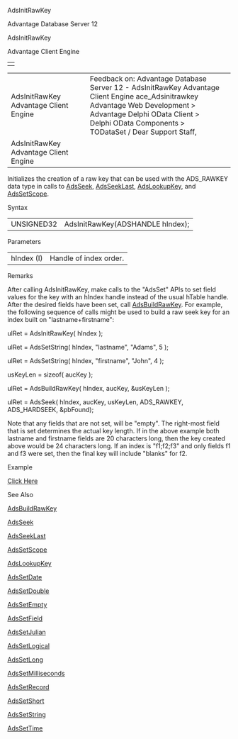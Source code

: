 AdsInitRawKey




Advantage Database Server 12  

AdsInitRawKey

Advantage Client Engine

|  |
| --- |
|  |

|  |  |  |  |  |
| --- | --- | --- | --- | --- |
| AdsInitRawKey  Advantage Client Engine |  |  | Feedback on: Advantage Database Server 12 - AdsInitRawKey Advantage Client Engine ace\_Adsinitrawkey Advantage Web Development > Advantage Delphi OData Client > Delphi OData Components > TODataSet / Dear Support Staff, |  |
| AdsInitRawKey  Advantage Client Engine |  |  |  |  |

Initializes the creation of a raw key that can be used with the ADS\_RAWKEY data type in calls to [AdsSeek](ace_adsseek.htm), [AdsSeekLast](ace_adsseeklast.htm), [AdsLookupKey](ace_adslookupkey.htm), and [AdsSetScope](ace_adssetscope.htm).

Syntax

|  |  |
| --- | --- |
| UNSIGNED32 | AdsInitRawKey(ADSHANDLE hIndex); |

Parameters

|  |  |
| --- | --- |
| hIndex (I) | Handle of index order. |

Remarks

After calling AdsInitRawKey, make calls to the "AdsSet" APIs to set field values for the key with an hIndex handle instead of the usual hTable handle. After the desired fields have been set, call [AdsBuildRawKey](ace_adsbuildrawkey.htm). For example, the following sequence of calls might be used to build a raw seek key for an index built on "lastname+firstname":

ulRet = AdsInitRawKey( hIndex );

ulRet = AdsSetString( hIndex, "lastname", "Adams", 5 );

ulRet = AdsSetString( hIndex, "firstname", "John", 4 );

usKeyLen = sizeof( aucKey );

ulRet = AdsBuildRawKey( hIndex, aucKey, &usKeyLen );

ulRet = AdsSeek( hIndex, aucKey, usKeyLen, ADS\_RAWKEY, ADS\_HARDSEEK, &pbFound);

Note that any fields that are not set, will be "empty". The right-most field that is set determines the actual key length. If in the above example both lastname and firstname fields are 20 characters long, then the key created above would be 24 characters long. If an index is "f1;f2;f3" and only fields f1 and f3 were set, then the final key will include "blanks" for f2.

Example

[Click Here](ace_examples.htm#adsinitrawkeyexample)

See Also

[AdsBuildRawKey](ace_adsbuildrawkey.htm)

[AdsSeek](ace_adsseek.htm)

[AdsSeekLast](ace_adsseeklast.htm)

[AdsSetScope](ace_adssetscope.htm)

[AdsLookupKey](ace_adslookupkey.htm)

[AdsSetDate](ace_adssetdate.htm)

[AdsSetDouble](ace_adssetdouble.htm)

[AdsSetEmpty](ace_adssetempty.htm)

[AdsSetField](ace_adssetfield.htm)

[AdsSetJulian](ace_adssetjulian.htm)

[AdsSetLogical](ace_adssetlogical.htm)

[AdsSetLong](ace_adssetlong.htm)

[AdsSetMilliseconds](ace_adssetmilliseconds.htm)

[AdsSetRecord](ace_adssetrecord.htm)

[AdsSetShort](ace_adssetshort.htm)

[AdsSetString](ace_adssetstring.htm)

[AdsSetTime](ace_adssettime.htm)